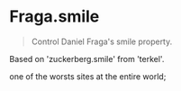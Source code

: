 # Fraga.smile
> Control Daniel Fraga's smile property.

Based on 'zuckerberg.smile' from 'terkel'.

one of the worsts sites at the entire world;

